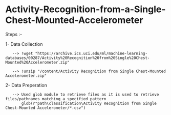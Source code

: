 # Activity-Recognition-from-a-Single-Chest-Mounted-Accelerometer

Steps :- 

1- Data Collection

       --> !wget "https://archive.ics.uci.edu/ml/machine-learning-databases/00287/Activity%20Recognition%20from%20Single%20Chest-Mounted%20Accelerometer.zip"

       --> !unzip "/content/Activity Recognition from Single Chest-Mounted Accelerometer.zip"

2- Data Preperation

       --> Used glob module to retrieve files as it is used to retrieve files/pathnames matching a specified pattern
           glob(r"path\classification\Activity Recognition from Single Chest-Mounted Accelerometer/*.csv")
       

       

